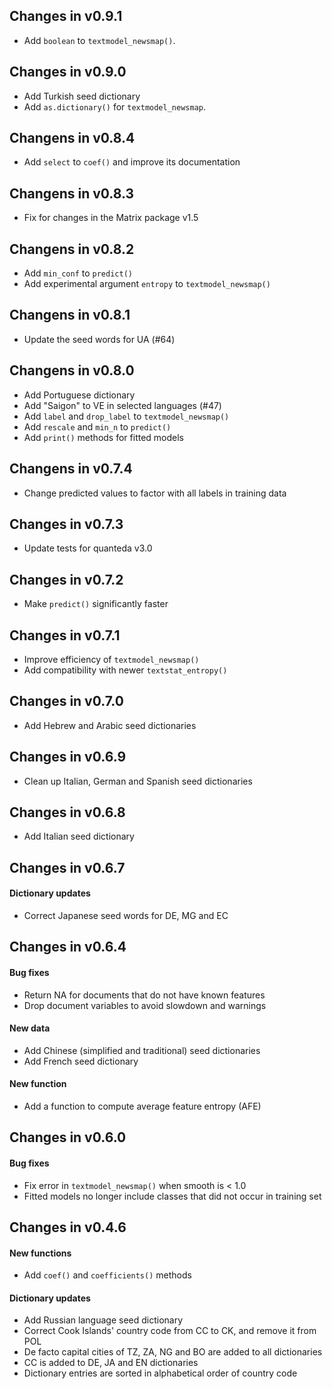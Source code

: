 ## Changes in v0.9.1

* Add `boolean` to `textmodel_newsmap()`.

## Changes in v0.9.0

* Add Turkish seed dictionary
* Add `as.dictionary()` for `textmodel_newsmap`.

## Changens in v0.8.4

* Add `select` to `coef()` and improve its documentation

## Changens in v0.8.3

* Fix for changes in the Matrix package v1.5

## Changens in v0.8.2

* Add `min_conf` to `predict()`
* Add experimental argument `entropy` to `textmodel_newsmap()`

## Changens in v0.8.1

* Update the seed words for UA (#64)

## Changens in v0.8.0

* Add Portuguese dictionary
* Add "Saigon" to VE in selected languages (#47)
* Add `label` and `drop_label` to `textmodel_newsmap()`
* Add `rescale` and `min_n` to `predict()`
* Add `print()` methods for fitted models

## Changens in v0.7.4

* Change predicted values to factor with all labels in training data

## Changes in v0.7.3

* Update tests for quanteda v3.0

## Changes in v0.7.2

* Make `predict()` significantly faster

## Changes in v0.7.1

* Improve efficiency of `textmodel_newsmap()`
* Add compatibility with newer `textstat_entropy()`

## Changes in v0.7.0

* Add Hebrew and Arabic seed dictionaries

## Changes in v0.6.9

* Clean up Italian, German and Spanish seed dictionaries

## Changes in v0.6.8

* Add Italian seed dictionary

## Changes in v0.6.7

#### Dictionary updates

* Correct Japanese seed words for DE, MG and EC 

## Changes in v0.6.4

#### Bug fixes

* Return NA for documents that do not have known features 
* Drop document variables to avoid slowdown and warnings

#### New data

* Add Chinese (simplified and traditional) seed dictionaries
* Add French seed dictionary

#### New function

* Add a function to compute average feature entropy (AFE)

## Changes in v0.6.0  

#### Bug fixes

* Fix error in `textmodel_newsmap()` when smooth is < 1.0
* Fitted models no longer include classes that did not occur in training set

## Changes in v0.4.6

#### New functions

* Add `coef()` and `coefficients()` methods

#### Dictionary updates

* Add Russian language seed dictionary
* Correct Cook Islands' country code from CC to CK, and remove it from POL
* De facto capital cities of TZ, ZA, NG and BO are added to all dictionaries
* CC is added to DE, JA and EN dictionaries
* Dictionary entries are sorted in alphabetical order of country code
